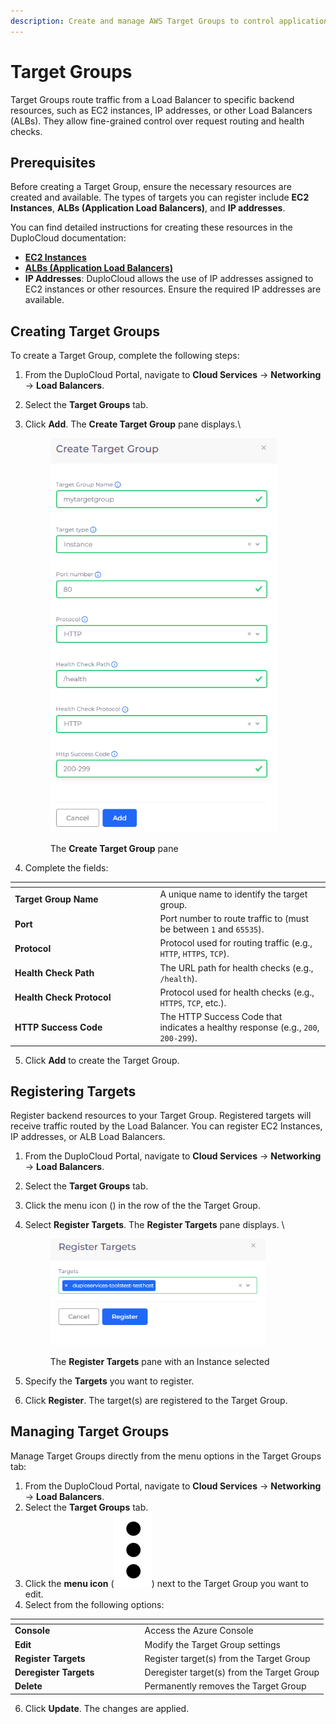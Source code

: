 ```yaml
---
description: Create and manage AWS Target Groups to control application traffic routing
---
```


# Target Groups

Target Groups route traffic from a Load Balancer to specific backend resources, such as EC2 instances, IP addresses, or other Load Balancers (ALBs). They allow fine-grained control over request routing and health checks.

## Prerequisites

Before creating a Target Group, ensure the necessary resources are created and available. The types of targets you can register include **EC2 Instances**, **ALBs (Application Load Balancers)**, and **IP addresses**.&#x20;

You can find detailed instructions for creating these resources in the DuploCloud documentation:

* [**EC2 Instances**](../../use-cases/hosts-vms/adding-hosts.md)
* [**ALBs (Application Load Balancers)**](./#creating-a-shared-load-balancer-for-the-target-group)
* **IP Addresses**: DuploCloud allows the use of IP addresses assigned to EC2 instances or other resources. Ensure the required IP addresses are available.

## Creating Target Groups

To create a Target Group, complete the following steps:

1. From the DuploCloud Portal, navigate to **Cloud Services** -> **Networking** -> **Load Balancers**.
2. Select the **Target Groups** tab.
3.  Click **Add**. The **Create Target Group** pane displays.\


    <div align="left"><figure><img src="../../../.gitbook/assets/Screenshot (313) (1).png" alt="" width="362"><figcaption><p>The <strong>Create Target Group</strong> pane<br></p></figcaption></figure></div>
4. Complete the fields:

<table data-header-hidden><thead><tr><th width="218.4444580078125"></th><th></th></tr></thead><tbody><tr><td><strong>Target Group Name</strong></td><td>A unique name to identify the target group.</td></tr><tr><td><strong>Port</strong></td><td>Port number to route traffic to (must be between <code>1</code> and <code>65535</code>).</td></tr><tr><td><strong>Protocol</strong></td><td>Protocol used for routing traffic (e.g., <code>HTTP</code>, <code>HTTPS</code>, <code>TCP</code>).</td></tr><tr><td><strong>Health Check Path</strong></td><td>The URL path for health checks (e.g., <code>/health</code>).</td></tr><tr><td><strong>Health Check Protocol</strong></td><td>Protocol used for health checks (e.g., <code>HTTPS</code>, <code>TCP</code>, etc.).</td></tr><tr><td><strong>HTTP Success Code</strong></td><td>The HTTP Success Code that indicates a healthy response (e.g., <code>200</code>, <code>200-299</code>).</td></tr></tbody></table>

5. Click **Add** to create the Target Group.

## Registering Targets

Register backend resources to your Target Group. Registered targets will receive traffic routed by the Load Balancer. You can register EC2 Instances, IP addresses, or ALB Load Balancers.

1. From the DuploCloud Portal, navigate to **Cloud Services** -> **Networking** -> **Load Balancers**.
2. Select the **Target Groups** tab.&#x20;
3. Click the menu icon (<img src="../../../.gitbook/assets/menu icon (4).avif" alt="" data-size="line">) in the row of the the Target Group.
4.  Select **Register Targets**. The **Register Targets** pane displays. \


    <div align="left"><figure><img src="../../../.gitbook/assets/Screenshot (117).png" alt="" width="344"><figcaption><p>The <strong>Register Targets</strong> pane with an Instance selected</p></figcaption></figure></div>
5. Specify the **Targets** you want to register.
6. Click **Register**. The target(s) are registered to the Target Group.

## Managing Target Groups

Manage Target Groups directly from the menu options in the Target Groups tab:

1. From the DuploCloud Portal, navigate to **Cloud Services** -> **Networking** -> **Load Balancers**.
2. Select the **Target Groups** tab.
3. Click the **menu icon** (<img src="../../../.gitbook/assets/image (466).png" alt="" data-size="line">) next to the Target Group you want to edit.
4. Select from the following options:&#x20;

<table data-header-hidden><thead><tr><th width="193.55560302734375"></th><th></th></tr></thead><tbody><tr><td><strong>Console</strong></td><td>Access the Azure Console </td></tr><tr><td><strong>Edit</strong></td><td>Modify the Target Group settings</td></tr><tr><td><strong>Register Targets</strong></td><td>Register target(s) from the Target Group</td></tr><tr><td><strong>Deregister Targets</strong></td><td>Deregister target(s) from the Target Group</td></tr><tr><td><strong>Delete</strong></td><td>Permanently removes the Target Group</td></tr></tbody></table>

6. Click **Update**. The changes are applied.
